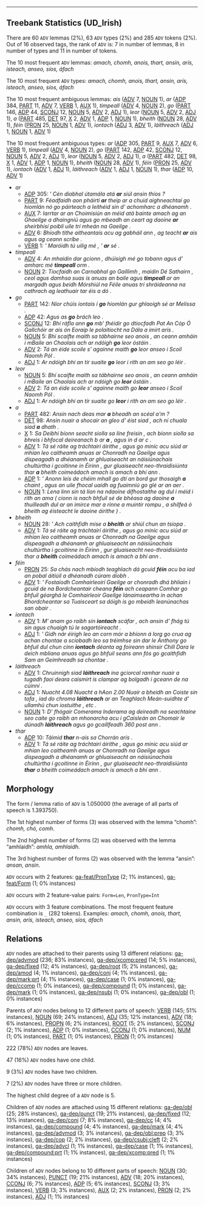 

--------------------------------------------------------------------------------

## Treebank Statistics (UD_Irish)

There are 60 `ADV` lemmas (2%), 63 `ADV` types (2%) and 285 `ADV` tokens (2%).
Out of 16 observed tags, the rank of `ADV` is: 7 in number of lemmas, 8 in number of types and 11 in number of tokens.

The 10 most frequent `ADV` lemmas: <em>amach, chomh, anois, thart, ansin, arís, isteach, anseo, síos, áfach</em>

The 10 most frequent `ADV` types:  <em>amach, chomh, anois, thart, ansin, arís, isteach, anseo, síos, áfach</em>

The 10 most frequent ambiguous lemmas: <em>ais</em> ([ADV]() 7, [NOUN]() 1), <em>ar</em> ([ADP]() 384, [PART]() 11, [ADV]() 7, [VERB]() 1, [AUX]() 1), <em>timpeall</em> ([ADV]() 4, [NOUN]() 2), <em>go</em> ([PART]() 146, [ADP]() 44, [SCONJ]() 12, [NOUN]() 5, [ADV]() 2, [ADJ]() 1), <em>leor</em> ([NOUN]() 5, [ADV]() 2, [ADJ]() 1), <em>a</em> ([PART]() 485, [DET]() 97, [X]() 2, [ADV]() 1, [ADP]() 1, [NOUN]() 1), <em>bheith</em> ([NOUN]() 28, [ADV]() 1), <em>féin</em> ([PRON]() 25, [NOUN]() 1, [ADV]() 1), <em>iontach</em> ([ADJ]() 3, [ADV]() 1), <em>láithreach</em> ([ADJ]() 1, [NOUN]() 1, [ADV]() 1)

The 10 most frequent ambiguous types:  <em>ar</em> ([ADP]() 305, [PART]() 9, [AUX]() 7, [ADV]() 6, [VERB]() 1), <em>timpeall</em> ([ADV]() 4, [NOUN]() 2), <em>go</em> ([PART]() 142, [ADP]() 42, [SCONJ]() 12, [NOUN]() 5, [ADV]() 2, [ADJ]() 1), <em>leor</em> ([NOUN]() 5, [ADV]() 2, [ADJ]() 1), <em>a</em> ([PART]() 482, [DET]() 98, [X]() 1, [ADV]() 1, [ADP]() 1, [NOUN]() 1), <em>bheith</em> ([NOUN]() 28, [ADV]() 1), <em>féin</em> ([PRON]() 25, [ADV]() 1), <em>iontach</em> ([ADV]() 1, [ADJ]() 1), <em>láithreach</em> ([ADV]() 1, [ADJ]() 1, [NOUN]() 1), <em>thar</em> ([ADP]() 10, [ADV]() 1)


* <em>ar</em>
  * [ADP]() 305: <em>' Cén diabhal útamála atá <b>ar</b> siúl ansin thíos ?</em>
  * [PART]() 9: <em>Féadfaidh aon pháirtí <b>ar</b> theip ar a chuid aighneachtaí go hiomlán nó go páirteach a leithéid sin d' achomharc a dhéanamh .</em>
  * [AUX]() 7: <em>Iarrtar ar an Choimisiún an méid atá bainte amach ag an Ghaeilge a dhaingniú agus go mbeadh an ceart ag daoine <b>ar</b> sheirbhísí poiblí uile trí mheán na Gaeilge .</em>
  * [ADV]() 6: <em>Bhíodh tithe aitheantais acu ag gabháil ann , ag teacht <b>ar</b> ais agus ag ceann scríbe .</em>
  * [VERB]() 1: <em>' Maróidh tú uilig mé , ' <b>ar</b> sé .</em>
* <em>timpeall</em>
  * [ADV]() 4: <em>An mhaidin dar gcionn , dhúisigh mé go tobann agus d' amharc mé <b>timpeall</b> orm .</em>
  * [NOUN]() 2: <em>Tiocfaidh an Carnabhal go Gaillimh , maidin Dé Sathairn , ceol agus damhsa suas is anuas an baile agus <b>timpeall</b> ar an margadh agus beidh Mórshiúl na Féile anuas trí shráideanna na cathrach ag leathuair tar éis a dó .</em>
* <em>go</em>
  * [PART]() 142: <em>Níor chúis iontais í <b>go</b> hiomlán gur ghlaoigh sé ar Melissa .</em>
  * [ADP]() 42: <em>Agus as <b>go</b> brách leo .</em>
  * [SCONJ]() 12: <em>Bhí ráfla ann <b>go</b> mb' fhéidir go dtiocfadh Pat An Cóp Ó Gallchóir ar ais ón Eoraip le polaitíocht na Dála a imirt arís .</em>
  * [NOUN]() 5: <em>Bhí scaifte maith sa tábhairne seo anois , an ceann amháin i mBaile an Chaolais ach ar ndóigh <b>go</b> leor óstáin .</em>
  * [ADV]() 2: <em>Tá an éide scoile s' againne maith <b>go</b> leor anseo i Scoil Naomh Pól .</em>
  * [ADJ]() 1: <em>Ar ndóigh bhí an tír suaite <b>go</b> leor i rith an am seo go léir .</em>
* <em>leor</em>
  * [NOUN]() 5: <em>Bhí scaifte maith sa tábhairne seo anois , an ceann amháin i mBaile an Chaolais ach ar ndóigh go <b>leor</b> óstáin .</em>
  * [ADV]() 2: <em>Tá an éide scoile s' againne maith go <b>leor</b> anseo i Scoil Naomh Pól .</em>
  * [ADJ]() 1: <em>Ar ndóigh bhí an tír suaite go <b>leor</b> i rith an am seo go léir .</em>
* <em>a</em>
  * [PART]() 482: <em>Ansin nach deas mar <b>a</b> bheadh an scéal a'm ?</em>
  * [DET]() 98: <em>Ansin nuair a shocair an gleo d' éist siad , ach ní chuala siad <b>a</b> dhath .</em>
  * [X]() 1: <em>Sa Deibhí bíonn seacht siolla sa líne freisin , ach bíonn siolla sa bhreis i bhfocal deireanach b ar <b>a</b> , agus in d ar c .</em>
  * [ADV]() 1: <em>Tá sé ráite ag tráchtairí áirithe , agus go minic acu siúd ar mhian leo caitheamh anuas ar Chonradh na Gaeilge agus díspeagadh a dhéanamh ar ghluaiseacht an náisiúnachais chultúrtha i gcoitinne in Éirinn , gur gluaiseacht neo-thraidisiúnta thar <b>a</b> bheith coimeádach amach is amach a bhí ann .</em>
  * [ADP]() 1: <em>' Anonn leis de chéim mhall go dtí an bord gur thosaigh <b>a</b> chaint , agus an uile fhocal uaidh ag fuaimniú go glé ar an aer .</em>
  * [NOUN]() 1: <em>Lena linn sin tá líon na ndaoine dífhostaithe ag dul i méid i rith an ama ( cionn is nach bhfuil sé de bhéasa ag daoine <b>a</b> thuilleadh dul ar an imirce mar a rinne a muintir rompu , a shílfeá ó bheith ag éisteacht le daoine áirithe ) .</em>
* <em>bheith</em>
  * [NOUN]() 28: <em>' Ach caithfidh mise a <b>bheith</b> ar shiúl chun an tsiopa .</em>
  * [ADV]() 1: <em>Tá sé ráite ag tráchtairí áirithe , agus go minic acu siúd ar mhian leo caitheamh anuas ar Chonradh na Gaeilge agus díspeagadh a dhéanamh ar ghluaiseacht an náisiúnachais chultúrtha i gcoitinne in Éirinn , gur gluaiseacht neo-thraidisiúnta thar a <b>bheith</b> coimeádach amach is amach a bhí ann .</em>
* <em>féin</em>
  * [PRON]() 25: <em>Sa chás nach mbíodh teaghlach dá gcuid <b>féin</b> acu ba iad an pobal áitiúil a dhéanadh cúram díobh .</em>
  * [ADV]() 1: <em>' Fostaíodh Comhairleoirí Gaeilge ar chonradh dhá bhliain i gcuid de na Bordcheantair cheana <b>féin</b> ach ceapann Comhar go bhfuil géarghá le Comhairleoir Gaeilge lánaimseartha in achan Bhordcheantar sa Tuaisceart sa dóigh is go mbeidh leanúnachas san obair .</em>
* <em>iontach</em>
  * [ADV]() 1: <em>M' anam go raibh sin <b>iontach</b> scáfar , ach ansin d' fhág tú sin agus chuaigh tú le sagartóireacht .</em>
  * [ADJ]() 1: <em>' Gidh nár éirigh leo an corn mór a bhíonn á lorg go crua ag achan chontae a sciobadh leo sa tréimhse sin dar le Anthony go bhfuil dul chun cinn <b>iontach</b> déanta ag foireann shinsir Chill Dara le deich mbliana anuas agus go bhfuil seans ann fós go gcaithfidh Sam an Geimhreadh sa chontae .</em>
* <em>láithreach</em>
  * [ADV]() 1: <em>Chruinnigh siad <b>láithreach</b> ina gciorcal ramhar nuair a tugadh faoi deara caismirt is clampar ag bolgadh i gceann de na cúinní .</em>
  * [ADJ]() 1: <em>Nuacht 4.08 Nuacht a hAon 2.00 Nuair a bheidh an Coiste sin tofa , iad do chroma <b>láithreach</b> ar an Teaghlach Meán-suidhte d' ullamhú chun iostuithe , etc .</em>
  * [NOUN]() 1: <em>D' fhógair Comerama Inderama ag deireadh na seachtaine seo caite go raibh an mhonarcha acu i gCaisleán an Chomair le dúnadh <b>láithreach</b> agus go gcaillfeadh 360 post ann .</em>
* <em>thar</em>
  * [ADP]() 10: <em>Táimid <b>thar</b> n-ais sa Chorrán arís .</em>
  * [ADV]() 1: <em>Tá sé ráite ag tráchtairí áirithe , agus go minic acu siúd ar mhian leo caitheamh anuas ar Chonradh na Gaeilge agus díspeagadh a dhéanamh ar ghluaiseacht an náisiúnachais chultúrtha i gcoitinne in Éirinn , gur gluaiseacht neo-thraidisiúnta <b>thar</b> a bheith coimeádach amach is amach a bhí ann .</em>

## Morphology

The form / lemma ratio of `ADV` is 1.050000 (the average of all parts of speech is 1.393750).

The 1st highest number of forms (3) was observed with the lemma “chomh”: <em>chomh, chó, comh</em>.

The 2nd highest number of forms (2) was observed with the lemma “amhlaidh”: <em>amhla, amhlaidh</em>.

The 3rd highest number of forms (2) was observed with the lemma “ansin”: <em>ansan, ansin</em>.

`ADV` occurs with 2 features: [ga-feat/PronType]() (2; 1% instances), [ga-feat/Form]() (1; 0% instances)

`ADV` occurs with 2 feature-value pairs: `Form=Len`, `PronType=Int`

`ADV` occurs with 3 feature combinations.
The most frequent feature combination is `_` (282 tokens).
Examples: <em>amach, chomh, anois, thart, ansin, arís, isteach, anseo, síos, áfach</em>


## Relations

`ADV` nodes are attached to their parents using 13 different relations: [ga-dep/advmod]() (236; 83% instances), [ga-dep/xcomp:pred]() (14; 5% instances), [ga-dep/fixed]() (12; 4% instances), [ga-dep/root]() (5; 2% instances), [ga-dep/amod]() (4; 1% instances), [ga-dep/conj]() (4; 1% instances), [ga-dep/mark:prt]() (4; 1% instances), [ga-dep/case]() (1; 0% instances), [ga-dep/ccomp]() (1; 0% instances), [ga-dep/compound]() (1; 0% instances), [ga-dep/mark]() (1; 0% instances), [ga-dep/nsubj]() (1; 0% instances), [ga-dep/obl]() (1; 0% instances)

Parents of `ADV` nodes belong to 12 different parts of speech: [VERB]() (145; 51% instances), [NOUN]() (69; 24% instances), [ADJ]() (35; 12% instances), [ADV]() (18; 6% instances), [PROPN]() (6; 2% instances), [ROOT]() (5; 2% instances), [SCONJ]() (2; 1% instances), [ADP]() (1; 0% instances), [CCONJ]() (1; 0% instances), [NUM]() (1; 0% instances), [PART]() (1; 0% instances), [PRON]() (1; 0% instances)

222 (78%) `ADV` nodes are leaves.

47 (16%) `ADV` nodes have one child.

9 (3%) `ADV` nodes have two children.

7 (2%) `ADV` nodes have three or more children.

The highest child degree of a `ADV` node is 5.

Children of `ADV` nodes are attached using 15 different relations: [ga-dep/obl]() (25; 28% instances), [ga-dep/punct]() (19; 21% instances), [ga-dep/fixed]() (12; 13% instances), [ga-dep/conj]() (7; 8% instances), [ga-dep/cc]() (4; 4% instances), [ga-dep/compound]() (4; 4% instances), [ga-dep/mark]() (4; 4% instances), [ga-dep/advmod]() (3; 3% instances), [ga-dep/obl:prep]() (3; 3% instances), [ga-dep/cop]() (2; 2% instances), [ga-dep/csubj:cleft]() (2; 2% instances), [ga-dep/advcl]() (1; 1% instances), [ga-dep/case]() (1; 1% instances), [ga-dep/compound:prt]() (1; 1% instances), [ga-dep/xcomp:pred]() (1; 1% instances)

Children of `ADV` nodes belong to 10 different parts of speech: [NOUN]() (30; 34% instances), [PUNCT]() (19; 21% instances), [ADV]() (18; 20% instances), [CCONJ]() (6; 7% instances), [ADP]() (5; 6% instances), [SCONJ]() (3; 3% instances), [VERB]() (3; 3% instances), [AUX]() (2; 2% instances), [PRON]() (2; 2% instances), [ADJ]() (1; 1% instances)

